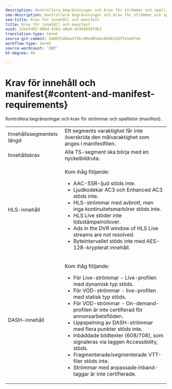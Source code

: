 ```yaml
---
description: Kontrollera begränsningar och krav för strömmar och spellistor (manifest).
seo-description: Kontrollera begränsningar och krav för strömmar och spellistor (manifest).
seo-title: Krav för innehåll och manifest
title: Krav för innehåll och manifest
uuid: 22ee7d02-b06d-4162-a8a4-a2391658fdb3
translation-type: tm+mt
source-git-commit: 040655d8ba5f91c98ed0584c08db226ffe1e0f4e
workflow-type: tm+mt
source-wordcount: '207'
ht-degree: 0%

---
```



# Krav för innehåll och manifest{#content-and-manifest-requirements}

Kontrollera begränsningar och krav för strömmar och spellistor (manifest).

<table id="table_D7C38CD3B4D24C3D9A3B55D8CEFE7366"> 
 <tbody> 
  <tr> 
   <td colname="col1"> Innehållssegmentets längd </td> 
   <td colname="col2"> Ett segments varaktighet får inte överskrida den målvaraktighet som anges i manifestfilen. </td> 
  </tr> 
  <tr> 
   <td colname="col1"> Innehållskrav </td> 
   <td colname="col2"> Alla TS-segment ska börja med en nyckelbildruta. </td> 
  </tr> 
  <tr> 
   <td colname="col1"> HLS-innehåll </td> 
   <td colname="col2"> <p>Kom ihåg följande: 
     <ul id="ul_B226605345EA46F69DA1380E16826117"> 
      <li id="li_6564DC0E879544BB8513DD2D1CFBA8DE">AAC-SSR-ljud stöds inte. </li> 
      <li id="li_B73CAEBE4347406EA4DB25551B444BDA">Ljudkodekar AC3 och Enhanced AC3 stöds inte. </li> 
      <li id="li_5986DD33C0FE485D99D4C00E2E6012CA">HLS-strömmar med avbrott, men inga kontinuitetsmarkörer stöds inte. </li> 
      <li id="li_FED8686372DF4A39BAABC531BA4EB137">HLS Live stöder inte tidsstämpelrollover. </li> 
      <li id="li_565CFBEAD9874BA48F6E25B0893BF131">Ads in the DVR window of HLS Live streams are not resolved. </li> 
      <li id="li_7D22EA32C94240D79EDDA96D9E72FE8F">Byteintervallet stöds inte med AES-128-krypterat innehåll. </li> 
     </ul></p> </td> 
  </tr> 
  <tr> 
   <td colname="col1"> DASH-innehåll </td> 
   <td colname="col2"> <p>Kom ihåg följande: 
     <ul id="ul_9D33C2418F9F49DEAE0E642301726F89"> 
      <li id="li_74C69A21A7BD4831B92F0D57900E1CB1">För Live-strömmar - Live-profilen med dynamisk typ stöds. </li> 
      <li id="li_0C8743DB152047819D23C9F180998AD7">För VOD-strömmar - live-profilen med statisk typ stöds. </li> 
      <li id="li_FBC6828663FB413798A4BDAF0B9831AA">För VOD-strömmar - On-demand-profilen är inte certifierad för annonsarbetsflöden. </li> 
      <li id="li_4393B9B1F6144BDEAE484C879750ED23">Uppspelning av DASH-strömmar med flera punkter stöds inte. </li> 
      <li id="li_6A2CEC4E974C4D44A45F5503A1A9D8D0">Inbäddade bildtexter (608/708), som signaleras via taggen Accessibility, stöds. </li> 
      <li id="li_EDE93DF4F3A64A53BA80877F701A8F0D">Fragmenterade/segmenterade VTT-filer stöds inte. </li> 
      <li id="li_8897F73611194030A490A4FF1178364C">Strömmar med anpassade inband-taggar är inte certifierade. </li> 
     </ul></p> </td> 
  </tr> 
 </tbody> 
</table>

